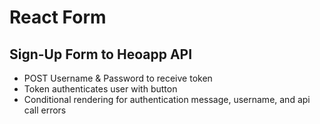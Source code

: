 # React Form

## Sign-Up Form to Heoapp API
+ POST Username & Password to receive token
+ Token authenticates user with button
+ Conditional rendering for authentication message, username, and api call errors